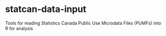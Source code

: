 # statcan-data-input
Tools for reading Statistics Canada Public Use Microdata Files (PUMFs) into R for analysis
